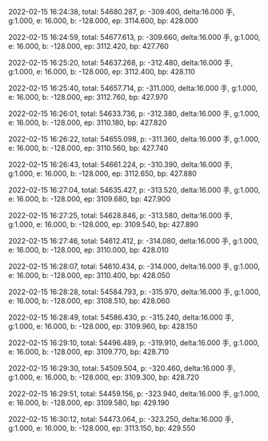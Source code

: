 2022-02-15 16:24:38, total: 54680.287, p: -309.400, delta:16.000 手, g:1.000, e: 16.000, b: -128.000, ep: 3114.600, bp: 428.000

2022-02-15 16:24:59, total: 54677.613, p: -309.660, delta:16.000 手, g:1.000, e: 16.000, b: -128.000, ep: 3112.420, bp: 427.760

2022-02-15 16:25:20, total: 54637.268, p: -312.480, delta:16.000 手, g:1.000, e: 16.000, b: -128.000, ep: 3112.400, bp: 428.110

2022-02-15 16:25:40, total: 54657.714, p: -311.000, delta:16.000 手, g:1.000, e: 16.000, b: -128.000, ep: 3112.760, bp: 427.970

2022-02-15 16:26:01, total: 54633.736, p: -312.380, delta:16.000 手, g:1.000, e: 16.000, b: -128.000, ep: 3110.180, bp: 427.820

2022-02-15 16:26:22, total: 54655.098, p: -311.360, delta:16.000 手, g:1.000, e: 16.000, b: -128.000, ep: 3110.560, bp: 427.740

2022-02-15 16:26:43, total: 54661.224, p: -310.390, delta:16.000 手, g:1.000, e: 16.000, b: -128.000, ep: 3112.650, bp: 427.880

2022-02-15 16:27:04, total: 54635.427, p: -313.520, delta:16.000 手, g:1.000, e: 16.000, b: -128.000, ep: 3109.680, bp: 427.900

2022-02-15 16:27:25, total: 54628.846, p: -313.580, delta:16.000 手, g:1.000, e: 16.000, b: -128.000, ep: 3109.540, bp: 427.890

2022-02-15 16:27:46, total: 54612.412, p: -314.080, delta:16.000 手, g:1.000, e: 16.000, b: -128.000, ep: 3110.000, bp: 428.010

2022-02-15 16:28:07, total: 54610.434, p: -314.000, delta:16.000 手, g:1.000, e: 16.000, b: -128.000, ep: 3110.400, bp: 428.050

2022-02-15 16:28:28, total: 54584.793, p: -315.970, delta:16.000 手, g:1.000, e: 16.000, b: -128.000, ep: 3108.510, bp: 428.060

2022-02-15 16:28:49, total: 54586.430, p: -315.240, delta:16.000 手, g:1.000, e: 16.000, b: -128.000, ep: 3109.960, bp: 428.150

2022-02-15 16:29:10, total: 54496.489, p: -319.910, delta:16.000 手, g:1.000, e: 16.000, b: -128.000, ep: 3109.770, bp: 428.710

2022-02-15 16:29:30, total: 54509.504, p: -320.460, delta:16.000 手, g:1.000, e: 16.000, b: -128.000, ep: 3109.300, bp: 428.720

2022-02-15 16:29:51, total: 54459.156, p: -323.940, delta:16.000 手, g:1.000, e: 16.000, b: -128.000, ep: 3109.580, bp: 429.190

2022-02-15 16:30:12, total: 54473.064, p: -323.250, delta:16.000 手, g:1.000, e: 16.000, b: -128.000, ep: 3113.150, bp: 429.550